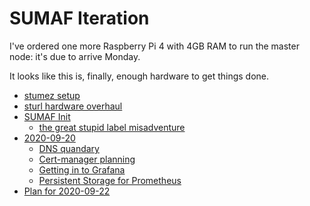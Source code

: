 # SUMAF Iteration

I've ordered one more Raspberry Pi 4 with 4GB RAM to run the master node: it's due to arrive Monday.

It looks like this is, finally, enough hardware to get things done.

- [stumez setup](eeebafd6-8575-4e4c-8d7c-17afbbef9c05.md)
- [sturl hardware overhaul](76a76763-2cb8-4f05-9ecc-415b78d0594a.md)
- [SUMAF Init](4a887e86-26e2-45df-ab3d-4199a69514f4.md)
  - [the great stupid label misadventure](248daa46-fe72-426b-af3d-10966a9b46af.md)
- [2020-09-20](b06d4762-dc7d-4487-820a-386ecd6c6281.md)
  - [DNS quandary](276901a5-3eb9-4cb4-b04f-e0dfb9df23c5.md)
  - [Cert-manager planning](d919ae0c-5b0b-4372-8a94-1d9d725da2f3.md)
  - [Getting in to Grafana](799d56d5-06d2-4400-bb3a-c209d86e6c1d.md)
  - [Persistent Storage for Prometheus](a75ce1d2-5e78-4770-9a52-3e2efeaa533a.md)
- [Plan for 2020-09-22](f128f325-e49b-49ef-a847-fc010635a78e.md)

